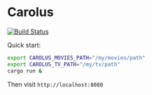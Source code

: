 # Carolus

[![Build Status](https://travis-ci.org/simonhdickson/carolus.svg?branch=master)](https://travis-ci.org/simonhdickson/carolus)

Quick start:

```bash
export CAROLUS_MOVIES_PATH="/my/movies/path"
export CAROLUS_TV_PATH="/my/tv/path"
cargo run &
```

Then visit `http://localhost:8080`
